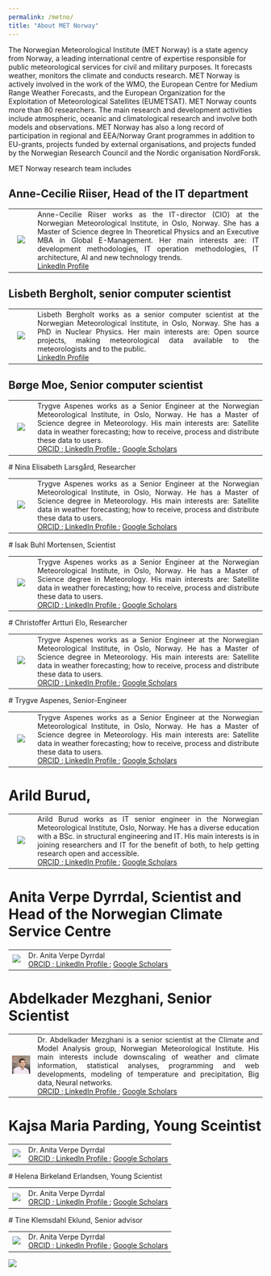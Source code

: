 ```yaml
---
permalink: /metno/
title: "About MET Norway"
---
```



The Norwegian Meteorological Institute (MET Norway) is a state agency from Norway, a leading international centre of expertise responsible for public meteorological services for civil and military purposes. It forecasts weather, monitors the climate and conducts research. MET Norway is actively involved in the work of the WMO, the European Centre for Medium Range Weather Forecasts, and the European Organization for the Exploitation of Meteorological Satellites (EUMETSAT). MET Norway counts more than 80 researchers. The main research and development activities include atmospheric, oceanic and climatological research and involve both models and observations. MET Norway has also a long record of participation in regional and EEA/Norway Grant programmes in addition to EU-grants, projects funded by external organisations, and projects funded by the Norwegian Research Council and the Nordic organisation NordForsk.

MET Norway research team includes
## Anne-Cecilie Riiser, Head of the IT department
 <table>
 <tr>
  <td width="10%" ><center> <img src="/assets/images/bio/anne_metno.jpg"/> </center></td>
  <td align="justify">
 Anne-Cecilie Riiser works as the IT-director (CIO) at the Norwegian Meteorological Institute, in Oslo, Norway. She has a Master of Science degree In Theoretical Physics and an Executive MBA in Global E-Management. Her main interests are: IT development methodologies, IT operation methodologies, IT architecture, AI and new technology trends.<br>
 <a href="https://www.linkedin.com/in/anne-cecilie-riiser-b8885b/"> LinkedIn Profile </a>
 </td>
 </tr>
 </table>

## Lisbeth Bergholt, senior computer scientist
<table>
 <tr>
  <td width="10%" ><center> <img src="/assets/images/bio/lisbeth_metno.jpg"/> </center></td>
  <td align="justify">
 Lisbeth Bergholt works as a senior computer scientist at the Norwegian Meteorological Institute, in Oslo, Norway. She has a PhD in Nuclear Physics. Her main interests are: Open source projects, making meteorological data available to the meteorologists and to the public.<br>
 <a href="https://www.linkedin.com/in/lisbeth-bergholt-a1544a3/"> LinkedIn Profile </a>
 </td>
 </tr>
 </table>

## Børge Moe, Senior computer scientist
<table>
 <tr>
  <td width="10%" ><center> <img src="/assets/images/bio/borge_metno.jpg"/> </center></td>
  <td align="justify">
 Trygve Aspenes works as a Senior Engineer at the Norwegian Meteorological Institute, in Oslo, Norway. He has a Master of Science degree in Meteorology. His main interests are: Satellite data in weather forecasting; how to receive, process and distribute these data to users.<br>
 <a href=""> ORCID </a>;<a href=""> LinkedIn Profile </a>; <a href=""> Google Scholars </a>
 </td>
 </tr>
 </table>
# Nina Elisabeth Larsgård, Researcher
<table>
 <tr>
  <td width="10%" ><center> <img src="/assets/images/bio/nina_metno.jpg"/> </center></td>
  <td align="justify">
 Trygve Aspenes works as a Senior Engineer at the Norwegian Meteorological Institute, in Oslo, Norway. He has a Master of Science degree in Meteorology. His main interests are: Satellite data in weather forecasting; how to receive, process and distribute these data to users.<br>
 <a href=""> ORCID </a>;<a href=""> LinkedIn Profile </a>; <a href=""> Google Scholars </a>
 </td>
 </tr>
 </table>
# Isak Buhl Mortensen, Scientist
<table>
 <tr>
  <td width="10%" ><center> <img src="/assets/images/bio/isak_metno.jpg"/> </center></td>
  <td align="justify">
 Trygve Aspenes works as a Senior Engineer at the Norwegian Meteorological Institute, in Oslo, Norway. He has a Master of Science degree in Meteorology. His main interests are: Satellite data in weather forecasting; how to receive, process and distribute these data to users.<br>
 <a href=""> ORCID </a>;<a href=""> LinkedIn Profile </a>; <a href=""> Google Scholars </a>
 </td>
 </tr>
 </table>
# Christoffer Artturi Elo, Researcher
<table>
 <tr>
  <td width="10%" ><center> <img src="/assets/images/bio/christoffer_metno.jpg"/> </center></td>
  <td align="justify">
 Trygve Aspenes works as a Senior Engineer at the Norwegian Meteorological Institute, in Oslo, Norway. He has a Master of Science degree in Meteorology. His main interests are: Satellite data in weather forecasting; how to receive, process and distribute these data to users.<br>
 <a href=""> ORCID </a>;<a href=""> LinkedIn Profile </a>; <a href=""> Google Scholars </a>
 </td>
 </tr>
 </table>
# Trygve Aspenes, Senior-Engineer
 <table>
 <tr>
  <td width="10%" ><center> <img src="/assets/images/bio/trygve_metno.jpg"/> </center></td>
  <td align="justify">
 Trygve Aspenes works as a Senior Engineer at the Norwegian Meteorological Institute, in Oslo, Norway. He has a Master of Science degree in Meteorology. His main interests are: Satellite data in weather forecasting; how to receive, process and distribute these data to users.<br>
 <a href=""> ORCID </a>;<a href=""> LinkedIn Profile </a>; <a href=""> Google Scholars </a>
 </td>
 </tr>
 </table>

# Arild Burud,
<table>
 <tr>
  <td width="10%" ><center> <img src="/assets/images/bio/arild_metno.jpg"/> </center></td>
  <td align="justify">
   Arild Burud works as IT senior engineer in the Norwegian Meteorological Institute, Oslo, Norway. He has a diverse education with a BSc. in structural engineering and IT. His main interests is in joining researchers and IT for the benefit of both, to help getting research open and accessible.<br>
 <a href=""> ORCID </a>;<a href=""> LinkedIn Profile </a>; <a href=""> Google Scholars </a>
 </td>
 </tr>
 </table>

# Anita Verpe Dyrrdal, Scientist and Head of the Norwegian Climate Service Centre
<table>
 <tr>
  <td width="10%" ><center> <img src="/assets/images/bio/anita_metno.jpg"/> </center></td>
  <td align="justify">
 Dr. Anita Verpe Dyrrdal <br>
 <a href=""> ORCID </a>;<a href=""> LinkedIn Profile </a>; <a href=""> Google Scholars </a>
 </td>
 </tr>
 </table>

# Abdelkader Mezghani, Senior Scientist
 <table>
 <tr>
  <td width="10%" ><center> <img src="/assets/images/bio/abdelkader_metno.jpg"/> </center></td>
  <td align="justify">
 Dr. Abdelkader Mezghani is a senior scientist at the Climate and Model Analysis group, Norwegian Meteorological Institute. His main interests include downscaling of weather and climate information, statistical analyses, programming and web developments, modeling of temperature and precipitation, Big data, Neural networks.<br>
 <a href="https://orcid.org/0000-0003-2825-5884"> ORCID </a>;<a href="https://no.linkedin.com/in/abdelkader-mezghani-8a3aa127"> LinkedIn Profile </a>; <a href="https://scholar.google.com/citations?user=oeIMYnUAAAAJ&hl=en"> Google Scholars </a>
 </td>
 </tr>
 </table>

# Kajsa Maria Parding, Young Sceintist
<table>
 <tr>
  <td width="10%" ><center> <img src="/assets/images/bio/kajsa_metno.jpg"/> </center></td>
  <td align="justify">
 Dr. Anita Verpe Dyrrdal <br>
 <a href=""> ORCID </a>;<a href=""> LinkedIn Profile </a>; <a href=""> Google Scholars </a>
 </td>
 </tr>
 </table>
# Helena Birkeland Erlandsen, Young Scientist
<table>
 <tr>
  <td width="10%" ><center> <img src="/assets/images/bio/helene_metno.jpg"/> </center></td>
  <td align="justify">
 Dr. Anita Verpe Dyrrdal <br>
 <a href=""> ORCID </a>;<a href=""> LinkedIn Profile </a>; <a href=""> Google Scholars </a>
 </td>
 </tr>
 </table>
# Tine Klemsdahl Eklund, Senior advisor
<table>
 <tr>
  <td width="10%" ><center> <img src="/assets/images/bio/tine_metno.jpg"/> </center></td>
  <td align="justify">
 Dr. Anita Verpe Dyrrdal <br>
 <a href=""> ORCID </a>;<a href=""> LinkedIn Profile </a>; <a href=""> Google Scholars </a>
 </td>
 </tr>
 </table>

<img src="/assets/images/Met_RGB_Horisontal_ENG.jpg" width="300"/>

